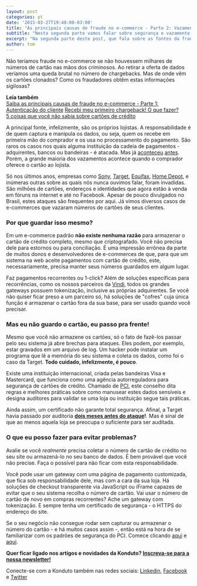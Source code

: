 ```yaml
---
layout: post
categories: pt
date: '2015-03-27T19:48:00-03:00'
title: "As principais causas de fraude no e-commerce - Parte 2: Vazamento de dados"
subtitle: "Nesta segunda parte vamos falar sobre segurança e vazamento de dados sensíveis"
excerpt: "Na segunda parte deste post, que fala sobre as fontes da fraude na internet, vamos tratar da segurança e vazamento de dados pessoais e de cartão de crédito."
author: tom
---
```

Não teríamos fraude no e-commerce se não houvessem milhares de números de cartão nas mãos dos criminosos. Ao retirar a oferta de dados veríamos uma queda brutal no número de chargebacks. Mas de onde vêm os cartōes clonados? Como os fraudadores obtêm estas informaçōes sigilosas?

**Leia também**  
[Saiba as principais causas de fraude no e-commerce - Parte 1: Autenticação do cliente](https://blog.konduto.com/pt/2015/02/as-causas-da-fraude-parte-1?utm_source=konduto&utm_medium=blog&utm_campaign=conteudo) 
[Recebi meu primeiro chargeback! O que fazer?](https://blog.konduto.com/pt/2014/09/o-que-fazer-quando-recebe-o-primeiro-chargeback?utm_source=konduto&utm_medium=blog&utm_campaign=conteudo)  
[5 coisas que você não sabia sobre cartões de crédito](https://blog.konduto.com/pt/2014/09/5-coisas-que-voce-nao-sabia-sobre-cartao-de-credito?utm_source=konduto&utm_medium=blog&utm_campaign=conteudo)  

A principal fonte, infelizmente, são os próprios lojistas. A responsabilidade é de quem captura e manipula os dados, ou seja, quem os recebe em primeira mão do comprador e os usa no processamento do pagamento. São raros os casos nos quais alguma instituição da cadeia de pagamentos - adquirentes, bancos ou bandeiras - é atacada. Mas já [aconteceu](http://g1.globo.com/Noticias/Tecnologia/0,,MUL968334-6174,00-VAZAMENTO+DE+DADOS+DE+CARTAO+DE+CREDITO+PODE+SER+O+MAIOR+DA+HISTORIA.html) [antes](http://g1.globo.com/tecnologia/noticia/2012/04/ataque-contra-global-payments-atinge-15-milhao-de-cartoes.html). Porém, a grande maioria dos vazamentos acontece quando o comprador oferece o cartão ao lojista.

Só nos últimos anos, empresas como [Sony](http://g1.globo.com/tecnologia/noticia/2011/04/dados-pessoais-de-usuarios-da-psn-foram-roubados-admite-sony.html), [Target](http://oglobo.globo.com/sociedade/tecnologia/ataque-hacker-afeta-40-milhoes-de-clientes-da-rede-target-11114244), [Equifax](http://codigofonte.uol.com.br/noticias/celebridades-sao-hackeadas-e-tem-dados-revelados-em-site), [Home Depot](http://oglobo.globo.com/sociedade/tecnologia/ataque-hacker-varejista-dos-eua-expoe-dados-de-56-milhoes-de-cartoes-de-credito-13983296), e inúmeras outras sobre as quais nós nunca ouvimos falar, foram invadidas. São milhōes de cartōes, endereços e identidades que agora estão à venda em fóruns na internet e até no Facebook. Apesar de pouco divulgados no Brasil, estes ataques são frequentes por aqui. Já vimos diversos casos de e-commerces que vazaram números de cartões de seus clientes.

### Por que guardar isso mesmo?

Em um e-commerce padrão **não existe nenhuma razão** para armazenar o cartão de crédito completo, mesmo que criptografado. Você não precisa dele para estornos ou para conciliação. É uma impressão errônea da parte de muitos donos e desenvolvedores de e-commerces de que, para que um sistema na web aceite pagamentos com cartão de crédito, este, necessariamente, precisa manter seus números guardados em algum lugar.

Faz pagamentos recorrentes ou 1-click? Além de soluçōes específicas para recorrências, como os nossos parceiros da [Vindi](http://www.vindi.com.br/), todos os grandes gateways possuem tokenização, inclusive as próprias adquirentes. Se você não quiser ficar preso a um parceiro só, há soluçōes de "cofres" cuja única função é armazenar o cartão fora da sua base, para ser usado quando você precisar.

### Mas eu não guardo o cartão, eu passo pra frente!

Mesmo que você não armazene os cartōes, só o fato de fazê-los passar pelo seu sistema já abre brechas para ataques. Eles podem, por exemplo, estar gravados em um arquivo de log. Um hacker pode instalar um programa que lê a memória do seu sistema e coleta os dados, como foi o caso da Target. **Todo cuidado, infelizmente, é pouco**.

Existe uma instituição internacional, criada pelas bandeiras Visa e Mastercard, que funciona como uma agência autorreguladora para segurança de cartōes de crédito. Chamado de [PCI](https://pt.pcisecuritystandards.org/minisite/en/), este conselho dita regras e melhores práticas sobre como manusear estes dados sensíveis e designa auditores para validar se uma loja ou instituição segue tais práticas.

Ainda assim, um certificado não garante total segurança. Afinal, a Target havia passado por auditoria **[dois meses antes do ataque](http://www.aviso.io/fall-target-data-breach/)!**. Mas é sinal de que ao menos aquela loja se preocupa o suficiente para ser auditada.

### O que eu posso fazer para evitar problemas?

Avalie se você *realmente* precisa coletar o número de cartão de crédito no seu site ou armazená-lo no seu banco de dados. É bem provável que você não precise. Faça o possível para não ficar com esta responsabilidade.

Você pode usar um gateway com uma página de pagamento customizada, que fica sob responsabilidade dele, mas com a cara da sua loja. Há soluções de checkout transparente via JavaScript ou iFrame capazes de evitar  que o seu sistema recolha o número de cartão. Vai usar o número de cartão de novo em compras recorrentes? Ache um gateway com tokenização. E sempre tenha um certificado de segurança - o HTTPS do endereço do site.

Se o seu negócio não consegue rodar sem capturar ou armazenar o número do cartão - e há muitos casos assim -, então está na hora de se familiarizar com os padrões de segurança do PCI. Comece clicando [aqui](https://pt.pcisecuritystandards.org/_onelink_/pcisecurity/en2pt/minisite/en/docs/PCI_DSS_v3.pdf) e [aqui](https://pt.pcisecuritystandards.org/minisite/en/).

**Quer ficar ligado nos artigos e novidades da Konduto? [Inscreva-se para a nossa newsletter!](http://eepurl.com/2jpuz)**

Conecte-se com a Konduto também nas redes sociais: [Linkedin](https://www.linkedin.com/company/konduto), [Facebook](https://www.facebook.com/konduto) e [Twitter](https://twitter.com/KondutoBR)